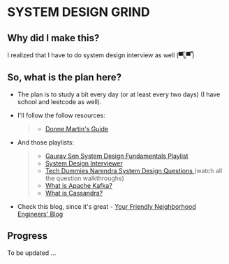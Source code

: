 # SYSTEM DESIGN GRIND


## Why did I make this?
I realized that I have to do system design interview as well (▀̿Ĺ̯▀̿ ̿)

## So, what is the plan here?
- The plan is to study a bit every day (or at least every two days) (I have school and leetcode as well).
- I'll follow the follow resources:
  >- [Donne Martin's Guide](https://github.com/donnemartin/system-design-primer)
- And those playlists:
  >- [Gaurav Sen System Design Fundamentals Playlist](https://www.youtube.com/playlist?list=PLMCXHnjXnTnvo6alSjVkgxV-VH6EPyvoX)
  >- [System Design Interviewer](https://www.youtube.com/c/SystemDesignInterview/videos)
  >- [Tech Dummies Narendra System Design Questions ](https://www.youtube.com/watch?v=dUMWMZmMsVE&list=PLkQkbY7JNJuC99VDJcpQdww-4aT3QhdJv&ab_channel=TechDummiesNarendraL) (watch all the question walkthroughs)
  >- [What is Apache Kafka?](https://www.youtube.com/watch?v=aj9CDZm0Glc&ab_channel=IBMTechnology)
  >- [What is Cassandra?](https://www.youtube.com/watch?v=fFkszsiVRw4&ab_channel=TechPrimers)

- Check this blog, since it's great -  [Your Friendly Neighborhood Engineers' Blog](https://yourfriendlyneighborhoodengineers.com/2021/12/04/the-only-5-things-you-need-to-do-to-land-six-figure-tech-offers/)


## Progress
To be updated ...